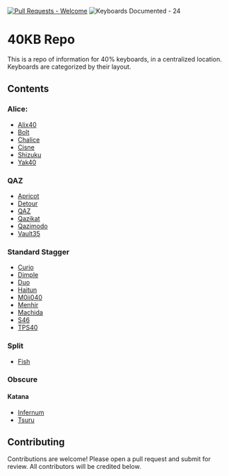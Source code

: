 
[![Pull Requests - Welcome](https://img.shields.io/badge/Pull_Requests-Welcome-yellowgreen)](https://)
![Keyboards Documented - 24](https://img.shields.io/badge/Keyboards_Documented-16-2ea44f)

# 40KB Repo

This is a repo of information for 40% keyboards, in a centralized location. Keyboards are categorized by their layout.


## Contents

### Alice:
- [Alix40](./Keyboards/Alice/Alix40.md)
- [Bolt](./Keyboards/Alice/Bolt.md)
- [Chalice](./Keyboards/Alice/Chalice.md)
- [Cisne](./Keyboards/Alice/Cisne.md)
- [Shizuku](./Keyboards/Alice/Shizuku.md)
- [Yak40](./Keyboards/Alice/Yak40.md)

### QAZ
- [Apricot](./Keyboards/QAZ/Apricot.md)
- [Detour](./Keyboards/QAZ/Detour.md)
- [QAZ](./Keyboards/QAZ/QAZ.md)
- [Qazikat](./Keyboards/QAZ/Qazikat.md)
- [Qazimodo](./Keyboards/QAZ/Qazimodo.md)
- [Vault35](./Keyboards/QAZ/Vault35.md)

### Standard Stagger
- [Curio](./Keyboards/Standard/Curio.md)
- [Dimple](./Keyboards/Standard/Dimple.md)
- [Duo](./Keyboards/Standard/Duo.md)
- [Haitun](./Keyboards/Standard/Haitun.md)
- [M0ii040](./Keyboards/Standard/M0ii040.md)
- [Menhir](./Keyboards/Standard/Menhir.md)
- [Machida](./Keyboards/Standard/Machida.md)
- [S46](./Keyboards/Standard/S46.md)
- [TPS40](./Keyboards/Standard/TPS40.md)

### Split
- [Fish](./Keyboards/Split/Fish.md)

### Obscure
#### Katana
- [Infernum](./Keyboards/Obscure/Infernum.md)
- [Tsuru](./Keyboards/Obscure/Tsuru.md)

## Contributing

Contributions are welcome! Please open a pull request and submit for review. All contributors will be credited below.
